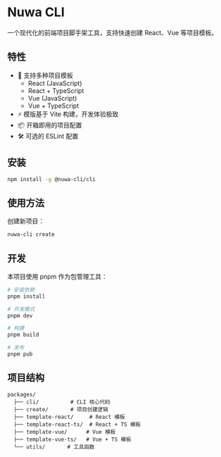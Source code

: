 # Nuwa CLI

一个现代化的前端项目脚手架工具，支持快速创建 React、Vue 等项目模板。

## 特性

- 🚀 支持多种项目模板
  - React (JavaScript)
  - React + TypeScript
  - Vue (JavaScript)
  - Vue + TypeScript
- ⚡️ 模版基于 Vite 构建，开发体验极致
- 📦 开箱即用的项目配置
- 🛠️ 可选的 ESLint 配置

## 安装

```bash
npm install -g @nuwa-cli/cli
```

## 使用方法

创建新项目：

```bash
nuwa-cli create
```

## 开发

本项目使用 pnpm 作为包管理工具：

```bash
# 安装依赖
pnpm install

# 开发模式
pnpm dev

# 构建
pnpm build

# 发布
pnpm pub
```

## 项目结构

```plaintext
packages/
  ├── cli/          # CLI 核心代码
  ├── create/       # 项目创建逻辑
  ├── template-react/     # React 模板
  ├── template-react-ts/  # React + TS 模板
  ├── template-vue/      # Vue 模板
  ├── template-vue-ts/   # Vue + TS 模板
  └── utils/       # 工具函数
```
